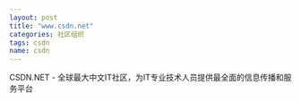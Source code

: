 ```yaml
---
layout: post
title: "www.csdn.net"
categories: 社区组织
tags: csdn
name: csdn
---
```

CSDN.NET - 全球最大中文IT社区，为IT专业<!--break-->技术人员提供最全面的信息传播和服务平台

